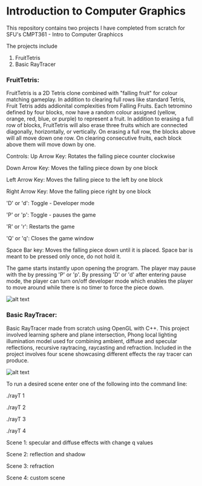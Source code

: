 # Introduction to Computer Graphics

This repository contains two projects I have completed from scratch for SFU's CMPT361 - Intro to Computer Graphiccs

The projects include
  1. FruitTetris
  2. Basic RayTracer
  
  
### FruitTetris: 
  
FruitTetris is a 2D Tetris clone combined with "falling fruit" for colour matching gameplay. In addition to clearing full rows like standard Tetris, Fruit Tetris adds addionital complexities from Falling Fruits. Each tetromino defined by four blocks, now have a random colour assigned (yellow, orange, red, blue, or purple) to represent a fruit. In addition to erasing a full row of blocks, FruitTetris will also erase three fruits which are connected diagonally, horizontally, or vertically. On erasing a full row, the blocks above will all move down one row. On clearing consecutive fruits, each block above them will move down by one. 
 
 Controls:
  Up Arrow Key: Rotates the falling piece counter clockwise
  
  Down Arrow Key: Moves the falling piece down by one block
  
  Left Arrow Key: Moves the  falling piece to the left by one block
  
  Right Arrow Key: Move the falling piece right by one block

  'D' or 'd': Toggle - Developer mode
  
  'P' or 'p': Toggle - pauses the game
  
  'R' or 'r': Restarts the game
  
  'Q' or 'q': Closes the game window

  Space Bar key: Moves the falling piece down until it is placed. Space bar is meant to be pressed only once, do not hold it.

 The game starts instantly upon opening the program. The player may pause with the by pressing 'P' or 'p'.
 By pressing 'D' or 'd' after entering pause mode, the player can turn on/off developer mode which enables the player to move 
 around while there is no timer to force the piece down. 
 
 ![alt text](https://github.com/oFwano/Introduction_to_Computer_Graphics/blob/master/FruitTetris/FruitTetrisimg.png)

### Basic RayTracer: 

Basic RayTracer made from scratch using OpenGL with C++. This project involved learning sphere and plane intersection, Phong local lighting 
illumination model used for combining ambient, diffuse and specular reflections, recursive raytracing, raycasting and refraction. 
Included in the project involves four scene showcasing different effects the ray tracer can produce. 

![alt text](https://github.com/oFwano/Introduction_to_Computer_Graphics/blob/master/rayT/s4.jpg "Custom scene for RayTracer project")


To run a desired scene enter one of the following into the command line:

./rayT 1

./rayT 2

./rayT 3

./rayT 4

Scene 1: specular and diffuse effects with change q values

Scene 2: reflection and shadow

Scene 3: refraction

Scene 4: custom scene
